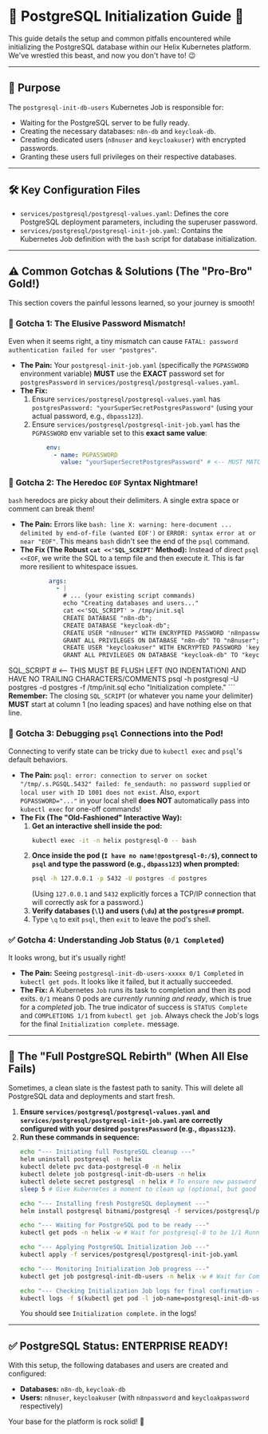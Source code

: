 # 🐘 PostgreSQL Initialization Guide 🚀

This guide details the setup and common pitfalls encountered while initializing the PostgreSQL database within our Helix Kubernetes platform. We've wrestled this beast, and now you don't have to! 😉

---

## 🎯 **Purpose**

The `postgresql-init-db-users` Kubernetes Job is responsible for:
* Waiting for the PostgreSQL server to be fully ready.
* Creating the necessary databases: `n8n-db` and `keycloak-db`.
* Creating dedicated users (`n8nuser` and `keycloakuser`) with encrypted passwords.
* Granting these users full privileges on their respective databases.

---

## 🛠️ **Key Configuration Files**

* `services/postgresql/postgresql-values.yaml`: Defines the core PostgreSQL deployment parameters, including the superuser password.
* `services/postgresql/postgresql-init-job.yaml`: Contains the Kubernetes Job definition with the `bash` script for database initialization.

---

## ⚠️ **Common Gotchas & Solutions (The "Pro-Bro" Gold!)**

This section covers the painful lessons learned, so your journey is smooth!

### 🔑 **Gotcha 1: The Elusive Password Mismatch!**

Even when it seems right, a tiny mismatch can cause `FATAL: password authentication failed for user "postgres"`.

* **The Pain:** Your `postgresql-init-job.yaml` (specifically the `PGPASSWORD` environment variable) **MUST** use the **EXACT** password set for `postgresPassword` in `services/postgresql/postgresql-values.yaml`.
* **The Fix:**
    1.  Ensure `services/postgresql/postgresql-values.yaml` has `postgresPassword: "yourSuperSecretPostgresPassword"` (using your actual password, e.g., `dbpass123`).
    2.  Ensure `services/postgresql/postgresql-init-job.yaml` has the `PGPASSWORD` env variable set to this **exact same value**:
        ```yaml
            env:
              - name: PGPASSWORD
                value: "yourSuperSecretPostgresPassword" # <-- MUST MATCH!
        ```

### 📝 **Gotcha 2: The Heredoc `EOF` Syntax Nightmare!**

`bash` heredocs are picky about their delimiters. A single extra space or comment can break them!

* **The Pain:** Errors like `bash: line X: warning: here-document ... delimited by end-of-file (wanted EOF')` or `ERROR: syntax error at or near "EOF"`. This means `bash` didn't see the end of the `psql` command.
* **The Fix (The Robust `cat <<'SQL_SCRIPT'` Method):** Instead of direct `psql <<EOF`, we write the SQL to a temp file and then execute it. This is far more resilient to whitespace issues.
    ```yaml
            args:
              - |
                # ... (your existing script commands)
                echo "Creating databases and users..."
                cat <<'SQL_SCRIPT' > /tmp/init.sql
                CREATE DATABASE "n8n-db";
                CREATE DATABASE "keycloak-db";
                CREATE USER "n8nuser" WITH ENCRYPTED PASSWORD 'n8npassword';
                GRANT ALL PRIVILEGES ON DATABASE "n8n-db" TO "n8nuser";
                CREATE USER "keycloakuser" WITH ENCRYPTED PASSWORD 'keycloakpassword';
                GRANT ALL PRIVILEGES ON DATABASE "keycloak-db" TO "keycloakuser";
SQL_SCRIPT # <-- THIS MUST BE FLUSH LEFT (NO INDENTATION) AND HAVE NO TRAILING CHARACTERS/COMMENTS
                psql -h postgresql -U postgres -d postgres -f /tmp/init.sql
                echo "Initialization complete."
    ```
    **Remember:** The closing `SQL_SCRIPT` (or whatever you name your delimiter) **MUST** start at column 1 (no leading spaces) and have nothing else on that line.

### 🐛 **Gotcha 3: Debugging `psql` Connections into the Pod!**

Connecting to verify state can be tricky due to `kubectl exec` and `psql`'s default behaviors.

* **The Pain:** `psql: error: connection to server on socket "/tmp/.s.PGSQL.5432" failed: fe_sendauth: no password supplied` or `local user with ID 1001 does not exist`. Also, `export PGPASSWORD="..."` in your local shell **does NOT** automatically pass into `kubectl exec` for one-off commands!
* **The Fix (The "Old-Fashioned" Interactive Way):**
    1.  **Get an interactive shell inside the pod:**
        ```bash
        kubectl exec -it -n helix postgresql-0 -- bash
        ```
    2.  **Once inside the pod (`I have no name!@postgresql-0:/$`), connect to `psql` and type the password (e.g., `dbpass123`) when prompted:**
        ```bash
        psql -h 127.0.0.1 -p 5432 -U postgres -d postgres
        ```
        (Using `127.0.0.1` and `5432` explicitly forces a TCP/IP connection that will correctly ask for a password.)
    3.  **Verify databases (`\l`) and users (`\du`) at the `postgres=#` prompt.**
    4.  Type `\q` to exit `psql`, then `exit` to leave the pod's shell.

### ✅ **Gotcha 4: Understanding Job Status (`0/1 Completed`)**

It looks wrong, but it's usually right!

* **The Pain:** Seeing `postgresql-init-db-users-xxxxx 0/1 Completed` in `kubectl get pods`. It looks like it failed, but it actually succeeded.
* **The Fix:** A Kubernetes `Job` runs its task to completion and then its pod exits. `0/1` means 0 pods are *currently running and ready*, which is true for a *completed* job. The true indicator of success is `STATUS Complete` and `COMPLETIONS 1/1` from `kubectl get job`. Always check the Job's logs for the final `Initialization complete.` message.

---

## 🔄 **The "Full PostgreSQL Rebirth" (When All Else Fails)**

Sometimes, a clean slate is the fastest path to sanity. This will delete all PostgreSQL data and deployments and start fresh.

1.  **Ensure `services/postgresql/postgresql-values.yaml` and `services/postgresql/postgresql-init-job.yaml` are correctly configured with your desired `postgresPassword` (e.g., `dbpass123`).**
2.  **Run these commands in sequence:**
    ```bash
    echo "--- Initiating full PostgreSQL cleanup ---"
    helm uninstall postgresql -n helix
    kubectl delete pvc data-postgresql-0 -n helix
    kubectl delete job postgresql-init-db-users -n helix
    kubectl delete secret postgresql -n helix # To ensure new password takes effect
    sleep 5 # Give Kubernetes a moment to clean up (optional, but good for stability)

    echo "--- Installing fresh PostgreSQL deployment ---"
    helm install postgresql bitnami/postgresql -f services/postgresql/postgresql-values.yaml -n helix --create-namespace

    echo "--- Waiting for PostgreSQL pod to be ready ---"
    kubectl get pods -n helix -w # Wait for postgresql-0 to be 1/1 Running, then Ctrl+C

    echo "--- Applying PostgreSQL Initialization Job ---"
    kubectl apply -f services/postgresql/postgresql-init-job.yaml

    echo "--- Monitoring Initialization Job progress ---"
    kubectl get job postgresql-init-db-users -n helix -w # Wait for Completions 1/1, then Ctrl+C

    echo "--- Checking Initialization Job logs for final confirmation ---"
    kubectl logs -f $(kubectl get pod -l job-name=postgresql-init-db-users -n helix -o jsonpath='{.items[0].metadata.name}') -n helix
    ```
    You should see `Initialization complete.` in the logs!

---

## ✅ **PostgreSQL Status: ENTERPRISE READY!**

With this setup, the following databases and users are created and configured:
* **Databases:** `n8n-db`, `keycloak-db`
* **Users:** `n8nuser`, `keycloakuser` (with `n8npassword` and `keycloakpassword` respectively)

Your base for the platform is rock solid! 💪